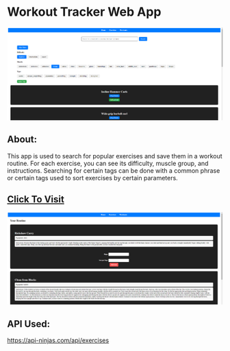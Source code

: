 # Workout Tracker Web App

![Alt Text](/images/test1.png)

## About:

This app is used to search for popular exercises and save them in a workout routine. For each exercise, you can see its difficulty, muscle group, and instructions. Searching for certain tags can be done with a common phrase or certain tags used to sort exercises by certain parameters.

## [Click To Visit](https://fitnessapp-c4d2b.web.app/)

![Alt Text](/images/test2.png)

## API Used:

https://api-ninjas.com/api/exercises

